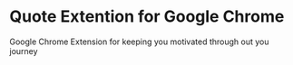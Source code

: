 # Quote Extention for Google Chrome
Google Chrome Extension for keeping you motivated through out you journey

